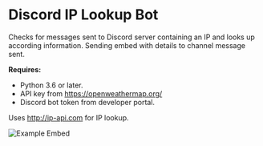 # Discord IP Lookup Bot
Checks for messages sent to Discord server containing an IP and looks up according information. Sending embed with details to channel message sent. 

**Requires:**
- Python 3.6 or later.
- API key from https://openweathermap.org/
- Discord bot token from developer portal.

Uses http://ip-api.com for IP lookup. 

![Example Embed](https://i.imgur.com/nMzerLK.png)

